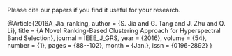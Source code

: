 Please cite our papers if you find it useful for your research.

@Article{2016A_Jia_ranking,
  author =  {S. Jia and G. Tang and J. Zhu and Q. Li},
  title =   {A Novel Ranking-Based Clustering Approach for Hyperspectral Band Selection},
  journal = IEEE_J_GRS,
  year =    {2016},
  volume =  {54},
  number =  {1},
  pages =   {88--102},
  month =   {Jan.},
  issn =    {0196-2892}
}

